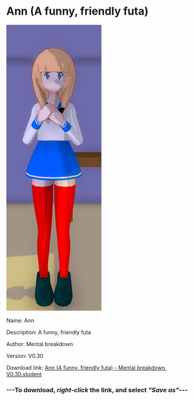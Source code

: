 # Ann (A funny, friendly futa)

<img src = "https://raw.githubusercontent.com/Arbiter1223/Daigaku-Gurashi-Custom-Students/master/Students/Files/Ann%20(A%20funny%2C%20friendly%20futa).png">

Name: Ann

Description: A funny, friendly futa

Author: Mental breakdown

Version: V0.30

Download link: <a href="https://raw.githubusercontent.com/Arbiter1223/Daigaku-Gurashi-Custom-Students/master/Students/Files/Ann%20(A%20funny%2C%20friendly%20futa)%20-%20Mental%20breakdown%2C%20V0.30.student">Ann (A funny, friendly futa) - Mental breakdown, V0.30.student</a>

### ---**To download, _right-click_ the link, and select _"Save as"_**---
